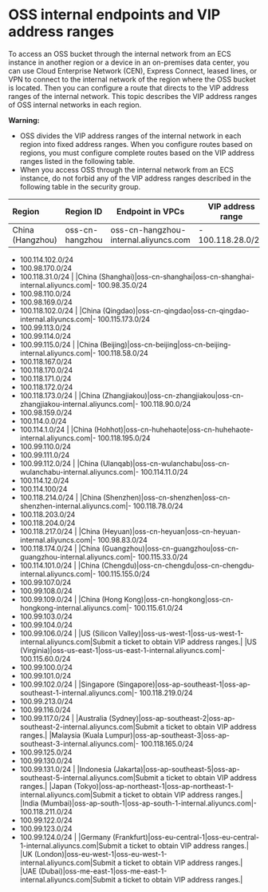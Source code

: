 # OSS internal endpoints and VIP address ranges

To access an OSS bucket through the internal network from an ECS instance in another region or a device in an on-premises data center, you can use Cloud Enterprise Network \(CEN\), Express Connect, leased lines, or VPN to connect to the internal network of the region where the OSS bucket is located. Then you can configure a route that directs to the VIP address ranges of the internal network. This topic describes the VIP address ranges of OSS internal networks in each region.

**Warning:**

-   OSS divides the VIP address ranges of the internal network in each region into fixed address ranges. When you configure routes based on regions, you must configure complete routes based on the VIP address ranges listed in the following table.
-   When you access OSS through the internal network from an ECS instance, do not forbid any of the VIP address ranges described in the following table in the security group.

|Region|Region ID|Endpoint in VPCs|VIP address range|
|:-----|:--------|----------------|-----------------|
|China \(Hangzhou\)|oss-cn-hangzhou|oss-cn-hangzhou-internal.aliyuncs.com|-   100.118.28.0/24
-   100.114.102.0/24
-   100.98.170.0/24
-   100.118.31.0/24 |
|China \(Shanghai\)|oss-cn-shanghai|oss-cn-shanghai-internal.aliyuncs.com|-   100.98.35.0/24
-   100.98.110.0/24
-   100.98.169.0/24
-   100.118.102.0/24 |
|China \(Qingdao\)|oss-cn-qingdao|oss-cn-qingdao-internal.aliyuncs.com|-   100.115.173.0/24
-   100.99.113.0/24
-   100.99.114.0/24
-   100.99.115.0/24 |
|China \(Beijing\)|oss-cn-beijing|oss-cn-beijing-internal.aliyuncs.com|-   100.118.58.0/24
-   100.118.167.0/24
-   100.118.170.0/24
-   100.118.171.0/24
-   100.118.172.0/24
-   100.118.173.0/24 |
|China \(Zhangjiakou\)|oss-cn-zhangjiakou|oss-cn-zhangjiakou-internal.aliyuncs.com|-   100.118.90.0/24
-   100.98.159.0/24
-   100.114.0.0/24
-   100.114.1.0/24 |
|China \(Hohhot\)|oss-cn-huhehaote|oss-cn-huhehaote-internal.aliyuncs.com|-   100.118.195.0/24
-   100.99.110.0/24
-   100.99.111.0/24
-   100.99.112.0/24 |
|China \(Ulanqab\)|oss-cn-wulanchabu|oss-cn-wulanchabu-internal.aliyuncs.com|-   100.114.11.0/24
-   100.114.12.0/24
-   100.114.100/24
-   100.118.214.0/24 |
|China \(Shenzhen\)|oss-cn-shenzhen|oss-cn-shenzhen-internal.aliyuncs.com|-   100.118.78.0/24
-   100.118.203.0/24
-   100.118.204.0/24
-   100.118.217.0/24 |
|China \(Heyuan\)|oss-cn-heyuan|oss-cn-heyuan-internal.aliyuncs.com|-   100.98.83.0/24
-   100.118.174.0/24 |
|China \(Guangzhou\)|oss-cn-guangzhou|oss-cn-guangzhou-internal.aliyuncs.com|-   100.115.33.0/24
-   100.114.101.0/24 |
|China \(Chengdu\)|oss-cn-chengdu|oss-cn-chengdu-internal.aliyuncs.com|-   100.115.155.0/24
-   100.99.107.0/24
-   100.99.108.0/24
-   100.99.109.0/24 |
|China \(Hong Kong\)|oss-cn-hongkong|oss-cn-hongkong-internal.aliyuncs.com|-   100.115.61.0/24
-   100.99.103.0/24
-   100.99.104.0/24
-   100.99.106.0/24 |
|US \(Silicon Valley\)|oss-us-west-1|oss-us-west-1-internal.aliyuncs.com|Submit a ticket to obtain VIP address ranges.|
|US \(Virginia\)|oss-us-east-1|oss-us-east-1-internal.aliyuncs.com|-   100.115.60.0/24
-   100.99.100.0/24
-   100.99.101.0/24
-   100.99.102.0/24 |
|Singapore \(Singapore\)|oss-ap-southeast-1|oss-ap-southeast-1-internal.aliyuncs.com|-   100.118.219.0/24
-   100.99.213.0/24
-   100.99.116.0/24
-   100.99.117.0/24 |
|Australia \(Sydney\)|oss-ap-southeast-2|oss-ap-southeast-2-internal.aliyuncs.com|Submit a ticket to obtain VIP address ranges.|
|Malaysia \(Kuala Lumpur\)|oss-ap-southeast-3|oss-ap-southeast-3-internal.aliyuncs.com|-   100.118.165.0/24
-   100.99.125.0/24
-   100.99.130.0/24
-   100.99.131.0/24 |
|Indonesia \(Jakarta\)|oss-ap-southeast-5|oss-ap-southeast-5-internal.aliyuncs.com|Submit a ticket to obtain VIP address ranges.|
|Japan \(Tokyo\)|oss-ap-northeast-1|oss-ap-northeast-1-internal.aliyuncs.com|Submit a ticket to obtain VIP address ranges.|
|India \(Mumbai\)|oss-ap-south-1|oss-ap-south-1-internal.aliyuncs.com|-   100.118.211.0/24
-   100.99.122.0/24
-   100.99.123.0/24
-   100.99.124.0/24 |
|Germany \(Frankfurt\)|oss-eu-central-1|oss-eu-central-1-internal.aliyuncs.com|Submit a ticket to obtain VIP address ranges.|
|UK \(London\)|oss-eu-west-1|oss-eu-west-1-internal.aliyuncs.com|Submit a ticket to obtain VIP address ranges.|
|UAE \(Dubai\)|oss-me-east-1|oss-me-east-1-internal.aliyuncs.com|Submit a ticket to obtain VIP address ranges.|

